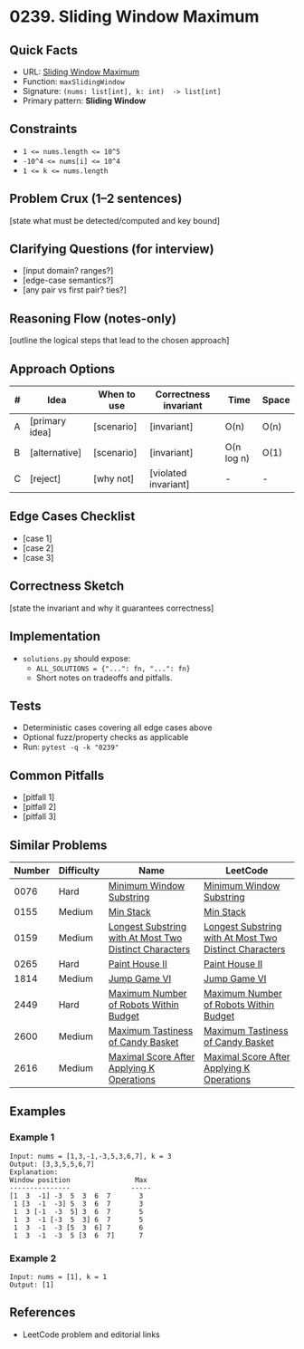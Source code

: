 # 0239. Sliding Window Maximum

## Quick Facts

- URL: [Sliding Window Maximum](https://leetcode.com/problems/sliding-window-maximum/)
- Function: `maxSlidingWindow`
- Signature: `(nums: list[int], k: int)  -> list[int]`
- Primary pattern: **Sliding Window**

## Constraints

- `1 <= nums.length <= 10^5`
- `-10^4 <= nums[i] <= 10^4`
- `1 <= k <= nums.length`

## Problem Crux (1–2 sentences)

[state what must be detected/computed and key bound]

## Clarifying Questions (for interview)

- [input domain? ranges?]
- [edge-case semantics?]
- [any pair vs first pair? ties?]

## Reasoning Flow (notes-only)

[outline the logical steps that lead to the chosen approach]

## Approach Options

| # | Idea | When to use | Correctness invariant | Time | Space |
|---|------|-------------|-----------------------|------|-------|
| A | [primary idea] | [scenario] | [invariant] | O(n) | O(n) |
| B | [alternative] | [scenario] | [invariant] | O(n log n) | O(1) |
| C | [reject] | [why not] | [violated invariant] | - | - |

## Edge Cases Checklist

- [case 1]
- [case 2]
- [case 3]

## Correctness Sketch

[state the invariant and why it guarantees correctness]

## Implementation

- `solutions.py` should expose:
  - `ALL_SOLUTIONS = {"...": fn, "...": fn}`
  - Short notes on tradeoffs and pitfalls.

## Tests

- Deterministic cases covering all edge cases above
- Optional fuzz/property checks as applicable
- Run: `pytest -q -k "0239"`

## Common Pitfalls

- [pitfall 1]
- [pitfall 2]
- [pitfall 3]

## Similar Problems

| Number | Difficulty | Name | LeetCode |
|---|---|---|---|
| 0076 | Hard | [Minimum Window Substring](../0076-minimum-window-substring/readme.md) | [Minimum Window Substring](https://leetcode.com/problems/minimum-window-substring/) |
| 0155 | Medium | [Min Stack](../0155-min-stack/readme.md) | [Min Stack](https://leetcode.com/problems/min-stack/) |
| 0159 | Medium | [Longest Substring with At Most Two Distinct Characters](../0159-longest-substring-with-at-most-two-distinct-characters/readme.md) | [Longest Substring with At Most Two Distinct Characters](https://leetcode.com/problems/longest-substring-with-at-most-two-distinct-characters/) |
| 0265 | Hard | [Paint House II](../0265-paint-house-ii/readme.md) | [Paint House II](https://leetcode.com/problems/paint-house-ii/) |
| 1814 | Medium | [Jump Game VI](../1814-jump-game-vi/readme.md) | [Jump Game VI](https://leetcode.com/problems/jump-game-vi/) |
| 2449 | Hard | [Maximum Number of Robots Within Budget](../2449-maximum-number-of-robots-within-budget/readme.md) | [Maximum Number of Robots Within Budget](https://leetcode.com/problems/maximum-number-of-robots-within-budget/) |
| 2600 | Medium | [Maximum Tastiness of Candy Basket](../2600-maximum-tastiness-of-candy-basket/readme.md) | [Maximum Tastiness of Candy Basket](https://leetcode.com/problems/maximum-tastiness-of-candy-basket/) |
| 2616 | Medium | [Maximal Score After Applying K Operations](../2616-maximal-score-after-applying-k-operations/readme.md) | [Maximal Score After Applying K Operations](https://leetcode.com/problems/maximal-score-after-applying-k-operations/) |

## Examples

### Example 1

```text
Input: nums = [1,3,-1,-3,5,3,6,7], k = 3
Output: [3,3,5,5,6,7]
Explanation:
Window position                Max
---------------               -----
[1  3  -1] -3  5  3  6  7       3
 1 [3  -1  -3] 5  3  6  7       3
 1  3 [-1  -3  5] 3  6  7       5
 1  3  -1 [-3  5  3] 6  7       5
 1  3  -1  -3 [5  3  6] 7       6
 1  3  -1  -3  5 [3  6  7]      7
```

### Example 2

```text
Input: nums = [1], k = 1
Output: [1]
```

## References

- LeetCode problem and editorial links
